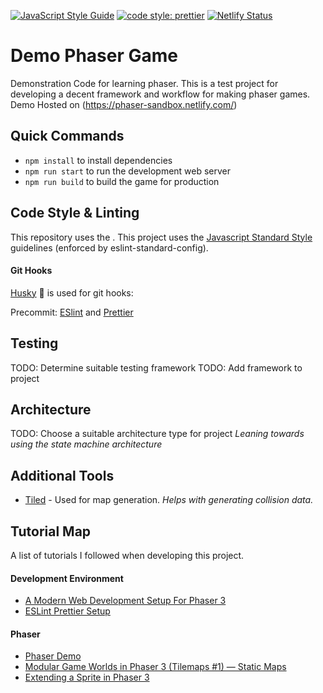 [![JavaScript Style Guide](https://img.shields.io/badge/code_style-standard-brightgreen.svg)](https://standardjs.com)
[![code style: prettier](https://img.shields.io/badge/code_style-prettier-ff69b4.svg?style=flat-square)](https://github.com/prettier/prettier)
[![Netlify Status](https://api.netlify.com/api/v1/badges/f75658e2-2744-4c61-b298-0cbada1d0c5d/deploy-status)](https://app.netlify.com/sites/phaser-sandbox/deploys)

# Demo Phaser Game

Demonstration Code for learning phaser. This is a test project for developing a
decent framework and workflow for making phaser games. Demo Hosted on
(https://phaser-sandbox.netlify.com/)

## Quick Commands

- `npm install` to install dependencies
- `npm run start` to run the development web server
- `npm run build` to build the game for production

## Code Style & Linting

This repository uses the .
This project uses the [Javascript Standard Style](https://standardjs.com/) guidelines (enforced by eslint-standard-config).

#### Git Hooks

[Husky](https://github.com/typicode/husky) 🐶 is used for git hooks:

Precommit: [ESlint](https://eslint.org/) and [Prettier](https://prettier.io/)

## Testing

TODO: Determine suitable testing framework
TODO: Add framework to project

## Architecture

TODO: Choose a suitable architecture type for project
_Leaning towards using the state machine architecture_

## Additional Tools

- [Tiled](https://www.mapeditor.org/) - Used for map generation. _Helps with generating collision data._

## Tutorial Map

A list of tutorials I followed when developing this project.

#### Development Environment

- [A Modern Web Development Setup For Phaser 3](https://snowbillr.github.io/blog//2018-04-09-a-modern-web-development-setup-for-phaser-3/)
- [ESLint Prettier Setup](https://www.npmjs.com/package/eslint-config-prettier-standard)

#### Phaser

- [Phaser Demo](https://phaser.io/tutorials/making-your-first-phaser-3-game/part1)
- [Modular Game Worlds in Phaser 3 (Tilemaps #1) — Static Maps](https://medium.com/@michaelwesthadley/modular-game-worlds-in-phaser-3-tilemaps-1-958fc7e6bbd6)
- [Extending a Sprite in Phaser 3](https://phasergames.com/extend-a-sprite-in-phaser-3/)
